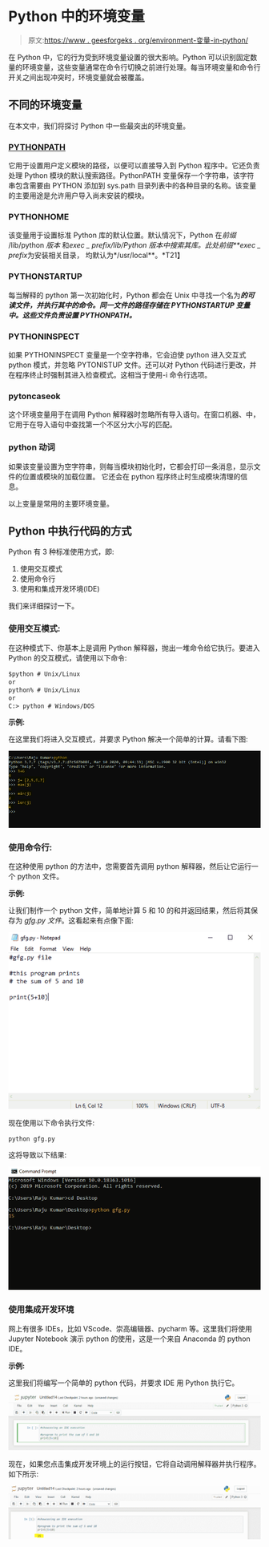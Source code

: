 # Python 中的环境变量

> 原文:[https://www . geesforgeks . org/environment-变量-in-python/](https://www.geeksforgeeks.org/environment-variables-in-python/)

在 Python 中，它的行为受到环境变量设置的很大影响。Python 可以识别固定数量的环境变量，这些变量通常在命令行切换之前进行处理。每当环境变量和命令行开关之间出现冲突时，环境变量就会被覆盖。

## 不同的环境变量

在本文中，我们将探讨 Python 中一些最突出的环境变量。

### [PYTHONPATH](https://www.geeksforgeeks.org/pythonpath-environment-variable-in-python/)

它用于设置用户定义模块的路径，以便可以直接导入到 Python 程序中。它还负责处理 Python 模块的默认搜索路径。PythonPATH 变量保存一个字符串，该字符串包含需要由 PYTHON 添加到 sys.path 目录列表中的各种目录的名称。该变量的主要用途是允许用户导入尚未安装的模块。

### PYTHONHOME

该变量用于设置标准 Python 库的默认位置。默认情况下，Python 在*前缀* /lib/python *版本* 和*exec _ prefix/lib/Python 版本中搜索其库。此处前缀**exec _ prefix*为安装相关目录， 均默认为*/usr/local**。*T21】

### PYTHONSTARTUP

每当解释的 python 第一次初始化时，Python 都会在 Unix 中寻找一个名为***的可读文件，并执行其中的命令。同一文件的路径存储在 PYTHONSTARTUP 变量中。这些文件负责设置 PYTHONPATH。***

### PYTHONINSPECT

如果 PYTHONINSPECT 变量是一个空字符串，它会迫使 python 进入交互式 python 模式，并忽略 PYTONISTUP 文件。还可以对 Python 代码进行更改，并在程序终止时强制其进入检查模式。这相当于使用-i 命令行选项。

### pytoncaseok

这个环境变量用于在调用 Python 解释器时忽略所有导入语句。在窗口机器、中，它用于在导入语句中查找第一个不区分大小写的匹配。

### python 动词

如果该变量设置为空字符串，则每当模块初始化时，它都会打印一条消息，显示文件的位置或模块的加载位置。 它还会在 python 程序终止时生成模块清理的信息。

以上变量是常用的主要环境变量。

## Python 中执行代码的方式

Python 有 3 种标准使用方式，即:

1.  使用交互模式
2.  使用命令行
3.  使用和集成开发环境(IDE)

我们来详细探讨一下。

### 使用交互模式:

在这种模式下、你基本上是调用 Python 解释器，抛出一堆命令给它执行。要进入 Python 的交互模式，请使用以下命令:

```
$python # Unix/Linux
or
python% # Unix/Linux
or
C:> python # Windows/DOS

```

**示例:**

在这里我们将进入交互模式，并要求 Python 解决一个简单的计算。请看下图:

![](img/3a669401380b410eb7907cd4a034e260.png)

### 使用命令行:

在这种使用 python 的方法中，您需要首先调用 python 解释器，然后让它运行一个 python 文件。

**示例:**

让我们制作一个 python 文件，简单地计算 5 和 10 的和并返回结果，然后将其保存为 *gfg.py 文件*。这看起来有点像下面:

![](img/91dd09de5faf270d2509dc76083a4582.png)

现在使用以下命令执行文件:

```
python gfg.py

```

这将导致以下结果:

![](img/0a1be647b1599ab37c68b941f064b7f0.png)

### 使用集成开发环境

网上有很多 IDEs，比如 VScode、崇高编辑器、pycharm 等。这里我们将使用 Jupyter Notebook 演示 python 的使用，这是一个来自 Anaconda 的 python IDE。

**示例:**

这里我们将编写一个简单的 python 代码，并要求 IDE 用 Python 执行它。

![](img/d3bdfc6966f22668252f9818fd96baa1.png)

现在，如果您点击集成开发环境上的运行按钮，它将自动调用解释器并执行程序。如下所示:

![](img/c80a9ff6495a26069200bd51f5d2752f.png)